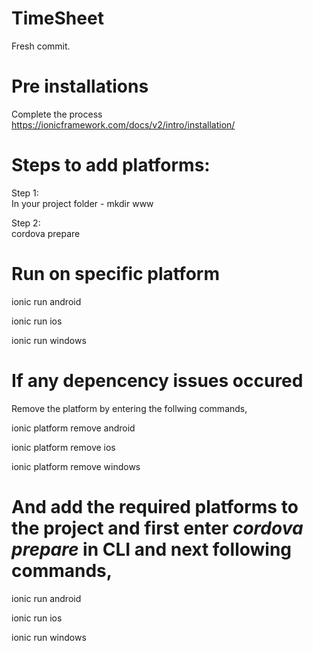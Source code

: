 # TimeSheet
Fresh commit.

# Pre installations
Complete the process https://ionicframework.com/docs/v2/intro/installation/

# Steps to add platforms:
Step 1:    
In your project folder - mkdir www

Step 2:   
cordova prepare

# Run on specific platform  

ionic run android

ionic run ios

ionic run windows

# If any depencency issues occured

Remove the platform by entering the follwing commands,

ionic platform remove android

ionic platform remove ios

ionic platform remove windows

# And add the required platforms to the project and first enter *cordova prepare* in CLI and next following commands,

ionic run android

ionic run ios

ionic run windows
